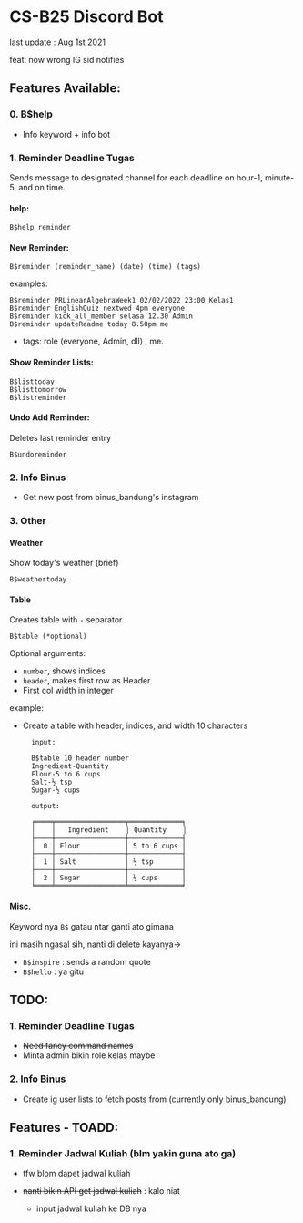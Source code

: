 # CS-B25 Discord Bot
last update : Aug 1st 2021

feat: now wrong IG sid notifies
## Features Available:

### 0. B$help

  - Info keyword + info bot

### 1. Reminder Deadline Tugas


Sends message to designated channel for each deadline on hour-1, minute-5, and on time.


#### help:
    
    B$help reminder

#### New Reminder:

    B$reminder (reminder_name) (date) (time) (tags)

examples:   

    B$reminder PRLinearAlgebraWeek1 02/02/2022 23:00 Kelas1
    B$reminder EnglishQuiz nextwed 4pm everyone
    B$reminder kick_all_member selasa 12.30 Admin
    B$reminder updateReadme today 8.50pm me 
    
+ tags: role (everyone, Admin, dll) , me.

#### Show Reminder Lists:

    B$listtoday
    B$listtomorrow
    B$listreminder

#### Undo Add Reminder:

Deletes last reminder entry
    
    B$undoreminder

### 2. Info Binus
  - Get new post from binus_bandung's instagram   

### 3. Other 

#### Weather
Show today's weather (brief)

    B$weathertoday
    
#### Table
Creates table with `-` separator

    B$table (*optional)
Optional arguments:
- `number`, shows indices
- `header`, makes first row as Header
- First col width in integer

example:

- Create a table with header, indices, and width 10 characters

        input:

        B$table 10 header number
        Ingredient-Quantity
        Flour-5 to 6 cups
        Salt-½ tsp
        Sugar-½ cups

        output:

        ╒════╤═════════════════╤═════════════╕
        │    │   Ingredient⠀   │ Quantity    │
        ╞════╪═════════════════╪═════════════╡
        │  0 │ Flour           │ 5 to 6 cups │
        ├────┼─────────────────┼─────────────┤
        │  1 │ Salt            │ ½ tsp       │
        ├────┼─────────────────┼─────────────┤
        │  2 │ Sugar           │ ½ cups      │
        ╘════╧═════════════════╧═════════════╛


####  Misc.

  Keyword nya `B$` gatau ntar ganti ato gimana

  ini masih ngasal sih, nanti di delete kayanya->

  - `B$inspire` : sends a random quote
  - `B$hello` : ya gitu

## TODO:

### 1. Reminder Deadline Tugas

  - ~~Need fancy command names~~
  - Minta admin bikin role kelas maybe

### 2. Info Binus
  - Create ig user lists to fetch posts from (currently only binus_bandung)

## Features - TOADD:


### 1. Reminder Jadwal Kuliah (blm yakin guna ato ga)

  - tfw blom dapet jadwal kuliah

  - ~~nanti bikin API get jadwal kuliah~~ : kalo niat

    - input jadwal kuliah  ke DB nya


